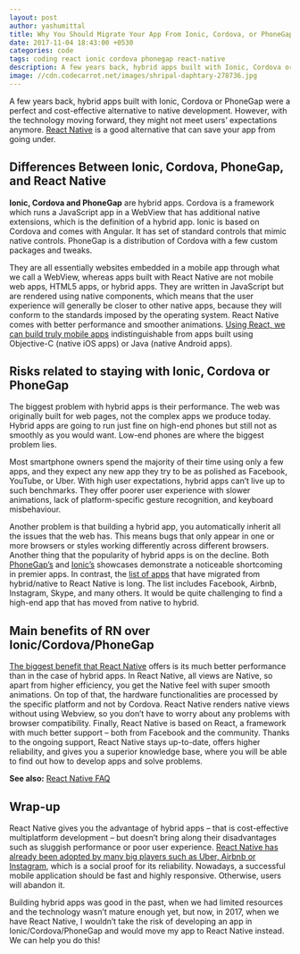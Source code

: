 ```yaml
---
layout: post
author: yashumittal
title: Why You Should Migrate Your App From Ionic, Cordova, or PhoneGap to React Native
date: 2017-11-04 18:43:00 +0530
categories: code
tags: coding react ionic cordova phonegap react-native
description: A few years back, hybrid apps built with Ionic, Cordova or PhoneGap were a perfect and cost-effective alternative to native development. However, with the technology moving
image: //cdn.codecarrot.net/images/shripal-daphtary-278736.jpg
---
```


A few years back, hybrid apps built with Ionic, Cordova or PhoneGap were a perfect and cost-effective alternative to native development. However, with the technology moving forward, they might not meet users’ expectations anymore. [React Native](//www.codecarrot.net/services/react-native) is a good alternative that can save your app from going under.

## Differences Between Ionic, Cordova, PhoneGap, and React Native

**Ionic, Cordova and PhoneGap** are hybrid apps. Cordova is a framework which runs a JavaScript app in a WebView that has additional native extensions, which is the definition of a hybrid app. Ionic is based on Cordova and comes with Angular. It has set of standard controls that mimic native controls. PhoneGap is a distribution of Cordova with a few custom packages and tweaks.

They are all essentially websites embedded in a mobile app through what we call a WebView, whereas apps built with React Native are not mobile web apps, HTML5 apps, or hybrid apps. They are written in JavaScript but are rendered using native components, which means that the user experience will generally be closer to other native apps, because they will conform to the standards imposed by the operating system. React Native comes with better performance and smoother animations. [Using React, we can build truly mobile apps](/4-kinds-of-applications-to-build-with-react-native) indistinguishable from apps built using Objective-C (native iOS apps) or Java (native Android apps).

## Risks related to staying with Ionic, Cordova or PhoneGap

The biggest problem with hybrid apps is their performance. The web was originally built for web pages, not the complex apps we produce today. Hybrid apps are going to run just fine on high-end phones but still not as smoothly as you would want. Low-end phones are where the biggest problem lies.

Most smartphone owners spend the majority of their time using only a few apps, and they expect any new app they try to be as polished as Facebook, YouTube, or Uber. With high user expectations, hybrid apps can’t live up to such benchmarks. They offer poorer user experience with slower animations, lack of platform-specific gesture recognition, and keyboard misbehaviour.

Another problem is that building a hybrid app, you automatically inherit all the issues that the web has. This means bugs that only appear in one or more browsers or styles working differently across different browsers.
Another thing that the popularity of hybrid apps is on the decline. Both [PhoneGap’s](//phonegap.com/app/) and [Ionic’s](//showcase.ionicframework.com/apps/top) showcases demonstrate a noticeable shortcoming in premier apps. In contrast, the [list of apps](/9-great-apps-written-with-react-native) that have migrated from hybrid/native to React Native is long. The list includes Facebook, Airbnb, Instagram, Skype, and many others. It would be quite challenging to find a high-end app that has moved from native to hybrid.

## Main benefits of RN over Ionic/Cordova/PhoneGap

[The biggest benefit that React Native](/react-native-pros-and-cons-of-facebook-framework) offers is its much better performance than in the case of hybrid apps. In React Native, all views are Native, so apart from higher efficiency, you get the Native feel with super smooth animations. On top of that, the hardware functionalities are processed by the specific platform and not by Cordova. React Native renders native views without using Webview, so you don’t have to worry about any problems with browser compatibility. Finally, React Native is based on React, a framework with much better support – both from Facebook and the community. Thanks to the ongoing support, React Native stays up-to-date, offers higher reliability, and gives you a superior knowledge base, where you will be able to find out how to develop apps and solve problems.

**See also:** [React Native FAQ](/react-native-faq-all-you-want-to-know-about-react-native-but-you-were-afraid-to-ask)

## Wrap-up

React Native gives you the advantage of hybrid apps – that is cost-effective multiplatform development – but doesn’t bring along their disadvantages such as sluggish performance or poor user experience. [React Native has already been adopted by many big players such as Uber, Airbnb or Instagram](/9-great-apps-written-with-react-native), which is a social proof for its reliability. Nowadays, a successful mobile application should be fast and highly responsive. Otherwise, users will abandon it.

Building hybrid apps was good in the past, when we had limited resources and the technology wasn’t mature enough yet, but now, in 2017, when we have React Native, I wouldn’t take the risk of developing an app in Ionic/Cordova/PhoneGap and would move my app to React Native instead. We can help you do this!
